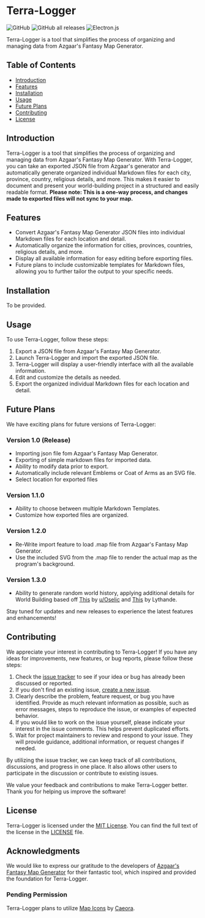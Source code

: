 # Terra-Logger

![GitHub](https://img.shields.io/github/license/phazingazrael/terra-logger?style=plastic) ![GitHub all releases](https://img.shields.io/github/downloads/phazingazrael/terra-logger/total?style=plastic) ![Electron.js](https://img.shields.io/badge/Uses-Electron.js-blue?style=plastic)

Terra-Logger is a tool that simplifies the process of organizing and managing data from Azgaar's Fantasy Map Generator.

## Table of Contents

- [Introduction](#introduction)
- [Features](#features)
- [Installation](#installation)
- [Usage](#usage)
- [Future Plans](#future-plans)
- [Contributing](#contributing)
- [License](#license)

## Introduction

Terra-Logger is a tool that simplifies the process of organizing and managing data from Azgaar's Fantasy Map Generator. With Terra-Logger, you can take an exported JSON file from Azgaar's generator and automatically generate organized individual Markdown files for each city, province, country, religious details, and more. This makes it easier to document and present your world-building project in a structured and easily readable format.
**Please note: This is a one-way process, and changes made to exported files will not sync to your map.**

## Features

- Convert Azgaar's Fantasy Map Generator JSON files into individual Markdown files for each location and detail.
- Automatically organize the information for cities, provinces, countries, religious details, and more.
- Display all available information for easy editing before exporting files.
- Future plans to include customizable templates for Markdown files, allowing you to further tailor the output to your specific needs.

## Installation

To be provided.

## Usage

To use Terra-Logger, follow these steps:

1. Export a JSON file from Azgaar's Fantasy Map Generator.
2. Launch Terra-Logger and import the exported JSON file.
3. Terra-Logger will display a user-friendly interface with all the available information.
4. Edit and customize the details as needed.
5. Export the organized individual Markdown files for each location and detail.

## Future Plans

We have exciting plans for future versions of Terra-Logger:

### Version 1.0 (Release)

- Importing json file fom Azgaar's Fantasy Map Generator.
- Exporting of simple markdown files for imported data.
- Ability to modify data prior to export.
- Automatically include relevant Emblems or Coat of Arms as an SVG file.
- Select location for exported files

### Version 1.1.0

- Ability to choose between multiple Markdown Templates.
- Customize how exported files are organized.

### Version 1.2.0

- Re-Write import feature to load .map file from Azgaar's Fantasy Map Generator.
- Use the included SVG from the .map file to render the actual map as the program's background.

### Version 1.3.0

- Ability to generate random world history, applying additional details for World Building based off [This](https://www.reddit.com/r/worldbuilding/comments/9ugp4r/hey_squad_so_ive_got_an_idea_for_easy_world/) by [u/Oselic](https://www.reddit.com/user/Osellic/) and [This](https://docs.google.com/spreadsheets/d/1QbuVTfTYSczRJIRbffGPDhv6jEMxoa-RyIgi1ityV8U/edit#gid=560919452) by Lythande.

Stay tuned for updates and new releases to experience the latest features and enhancements!

## Contributing

We appreciate your interest in contributing to Terra-Logger! If you have any ideas for improvements, new features, or bug reports, please follow these steps:

1. Check the [issue tracker](https://github.com/phazingazrael/terra-logger/issues) to see if your idea or bug has already been discussed or reported.
2. If you don't find an existing issue, [create a new issue](https://github.com/phazingazrael/terra-logger/issues/new).
3. Clearly describe the problem, feature request, or bug you have identified. Provide as much relevant information as possible, such as error messages, steps to reproduce the issue, or examples of expected behavior.
4. If you would like to work on the issue yourself, please indicate your interest in the issue comments. This helps prevent duplicated efforts.
5. Wait for project maintainers to review and respond to your issue. They will provide guidance, additional information, or request changes if needed.

By utilizing the issue tracker, we can keep track of all contributions, discussions, and progress in one place. It also allows other users to participate in the discussion or contribute to existing issues.

We value your feedback and contributions to make Terra-Logger better. Thank you for helping us improve the software!

## License

Terra-Logger is licensed under the [MIT License](LICENSE). You can find the full text of the license in the [LICENSE](LICENSE) file.

## Acknowledgments

We would like to express our gratitude to the developers of [Azgaar's Fantasy Map Generator](https://github.com/Azgaar/Fantasy-Map-Generator) for their fantastic tool, which inspired and provided the foundation for Terra-Logger.

### Pending Permission

Terra-Logger plans to utilize [Map Icons](https://www.patreon.com/posts/23978869) by [Caeora](https://www.patreon.com/caeora).
